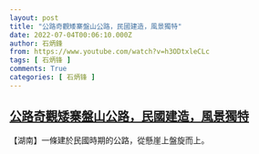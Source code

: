 ```yaml
---
layout: post
title: "公路奇觀矮寨盤山公路，民國建造，風景獨特"
date: 2022-07-04T00:06:10.000Z
author: 石炳鋒
from: https://www.youtube.com/watch?v=h3ODtxleCLc
tags: [ 石炳锋 ]
comments: True
categories: [ 石炳锋 ]
---
```

<!--1656893170000-->
[公路奇觀矮寨盤山公路，民國建造，風景獨特](https://www.youtube.com/watch?v=h3ODtxleCLc)
------

<div>
【湖南】一條建於民國時期的公路，從懸崖上盤旋而上。
</div>
